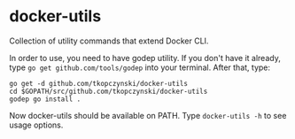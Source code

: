 # docker-utils

Collection of utility commands that extend Docker CLI.

In order to use, you need to have godep utility. If you don't have it already, type `go get github.com/tools/godep` into your terminal. After that, type:
```
go get -d github.com/tkopczynski/docker-utils
cd $GOPATH/src/github.com/tkopczynski/docker-utils
godep go install .
```
  
Now docker-utils should be available on PATH. Type `docker-utils -h` to see usage options.
